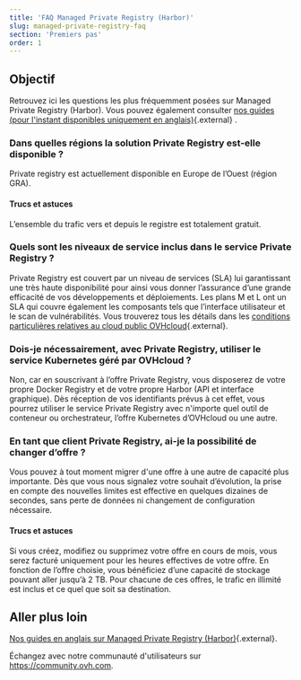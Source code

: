 ```yaml
---
title: 'FAQ Managed Private Registry (Harbor)'
slug: managed-private-registry-faq
section: 'Premiers pas'
order: 1
---
```


## Objectif
Retrouvez ici les questions les plus fréquemment posées sur Managed Private Registry (Harbor). Vous pouvez également consulter [nos guides (pour l'instant disponibles uniquement en anglais)](https://docs.ovh.com/gb/en/private-registry/){.external} .

### Dans quelles régions la solution Private Registry est-elle disponible ?
Private registry est actuellement disponible en Europe de l’Ouest (région GRA).

#### Trucs et astuces
L’ensemble du trafic vers et depuis le registre est totalement gratuit.

### Quels sont les niveaux de service inclus dans le service Private Registry ?
Private Registry est couvert par un niveau de services (SLA) lui garantissant une très haute disponibilité pour ainsi vous donner l’assurance d’une grande efficacité de vos développements et déploiements. Les plans M et L ont un SLA qui couvre également les composants tels que l’interface utilisateur et le scan de vulnérabilités. Vous trouverez tous les détails dans les [conditions particulières relatives au cloud public OVHcloud](https://www.ovh.com/fr/support/contrats/){.external}. 

### Dois-je nécessairement, avec Private Registry, utiliser le service Kubernetes géré par OVHcloud ?
Non, car en souscrivant à l’offre Private Registry, vous disposerez de votre propre Docker Registry et de votre propre Harbor (API et interface graphique). Dès réception de vos identifiants prévus à cet effet, vous pourrez utiliser le service Private Registry avec n'importe quel outil de conteneur ou orchestrateur, l’offre Kubernetes d’OVHcloud ou une autre.

### En tant que client Private Registry, ai-je la possibilité de changer d’offre ?
Vous pouvez à tout moment migrer d'une offre à une autre de capacité plus importante. Dès que vous nous signalez votre souhait d’évolution, la prise en compte des nouvelles limites est effective en quelques dizaines de secondes, sans perte de données ni changement de configuration nécessaire.

#### Trucs et astuces
Si vous créez, modifiez ou supprimez votre offre en cours de mois, vous serez facturé uniquement pour les heures effectives de votre offre. En fonction de l’offre choisie, vous bénéficiez d’une capacité de stockage pouvant aller jusqu’à  2 TB. Pour chacune de ces offres, le trafic en illimité est inclus et ce quel que soit sa destination.

## Aller plus loin

[Nos guides en anglais sur Managed Private Registry (Harbor)](https://docs.ovh.com/gb/en/private-registry/){.external}.

Échangez avec notre communauté d'utilisateurs sur <https://community.ovh.com>.